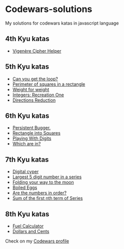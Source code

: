 # Codewars-solutions

My solutions for codewars katas in javascript language

## 4th Kyu katas

  * [Vigenère Cipher Helper](https://github.com/RemondJu/Codewars-solutions/blob/master/4th%20kyu/VigenereCipherHelper.js)

## 5th Kyu katas

  * [Can you get the loop?](https://github.com/RemondJu/Codewars-solutions/blob/master/5th%20kyu/CanYouGetTheLoop.Js)
  * [Perimeter of squares in a rectangle](https://github.com/RemondJu/Codewars-solutions/blob/master/5th%20kyu/Perimeters.js)
  * [Weight for weight](https://github.com/RemondJu/Codewars-solutions/blob/master/5th%20kyu/WeightForWeight.js)
  * [Integers: Recreation One](https://github.com/RemondJu/Codewars-solutions/blob/master/5th%20kyu/IntegersRecreationOne.js)
  * [Directions Reduction](https://github.com/RemondJu/Codewars-solutions/blob/master/5th%20kyu/DirectionsReduction.js)

## 6th Kyu katas

  * [Persistent Bugger.](https://github.com/RemondJu/Codewars-solutions/blob/master/6th%20kyu/PersistentBugger.js)
  * [Rectangle into Squares](https://github.com/RemondJu/Codewars-solutions/blob/master/6th%20kyu/PersistentBugger.js)
  * [Playing With Digits](https://github.com/RemondJu/Codewars-solutions/blob/master/6th%20kyu/PlayingWithDigits.js)
  * [Which are in?](https://github.com/RemondJu/Codewars-solutions/blob/master/6th%20kyu/WhichAreIn.js)

## 7th Kyu katas

  * [Digital cyper](https://github.com/RemondJu/Codewars-solutions/blob/master/7th%20kyu/DigitalCypher.js)
  * [Largest 5 digit number in a series](https://github.com/RemondJu/Codewars-solutions/blob/master/7th%20kyu/Largest5DigitsNumberInASeries.js)
  * [Folding your way to the moon](https://github.com/RemondJu/Codewars-solutions/blob/master/7th%20kyu/FoldingYourWayToTheMoon.js)
  * [Boiled Eggs](https://github.com/RemondJu/Codewars-solutions/blob/master/7th%20kyu/BoiledEggs.js)
  * [Are the numbers in order?](https://github.com/RemondJu/Codewars-solutions/blob/master/7th%20kyu/AreTheNumbersInOrder.js)
  * [Sum of the first nth term of Series](https://github.com/RemondJu/Codewars-solutions/blob/master/7th%20kyu/SumOfTheFirstNthOfSeries.js)
  
## 8th Kyu katas
  * [Fuel Calculator](https://github.com/RemondJu/Codewars-solutions/blob/master/8th%20kyu/FuelCalculator.js)
  * [Dollars and Cents](https://github.com/RemondJu/Codewars-solutions/blob/master/8th%20kyu/DollarsAndCents.js)

Check on my [Codewars profile](https://www.codewars.com/users/RemondJu)
